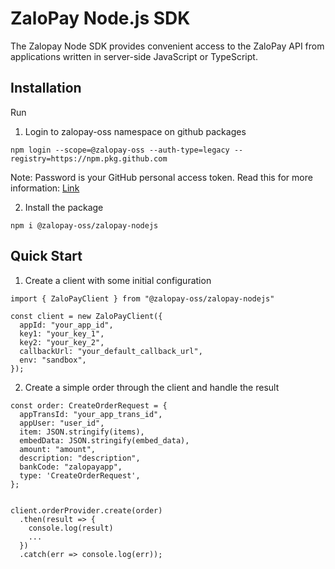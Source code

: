 # ZaloPay Node.js SDK

The Zalopay Node SDK provides convenient access to the ZaloPay API from applications written in server-side JavaScript or TypeScript.

## Installation

Run

1. Login to zalopay-oss namespace on github packages

```
npm login --scope=@zalopay-oss --auth-type=legacy --registry=https://npm.pkg.github.com
```

Note: Password is your GitHub personal access token. Read this for more information: [Link](https://docs.github.com/en/packages/working-with-a-github-packages-registry/working-with-the-npm-registry#authenticating-with-a-personal-access-token)

2. Install the package

```
npm i @zalopay-oss/zalopay-nodejs
```

## Quick Start

1. Create a client with some initial configuration

```
import { ZaloPayClient } from "@zalopay-oss/zalopay-nodejs"

const client = new ZaloPayClient({
  appId: "your_app_id",
  key1: "your_key_1",
  key2: "your_key_2",
  callbackUrl: "your_default_callback_url",
  env: "sandbox",
});
```

2. Create a simple order through the client and handle the result

```
const order: CreateOrderRequest = {
  appTransId: "your_app_trans_id",
  appUser: "user_id",
  item: JSON.stringify(items),
  embedData: JSON.stringify(embed_data),
  amount: "amount",
  description: "description",
  bankCode: "zalopayapp",
  type: 'CreateOrderRequest',
};


client.orderProvider.create(order)
  .then(result => {
    console.log(result)
    ...
  })
  .catch(err => console.log(err));
```
